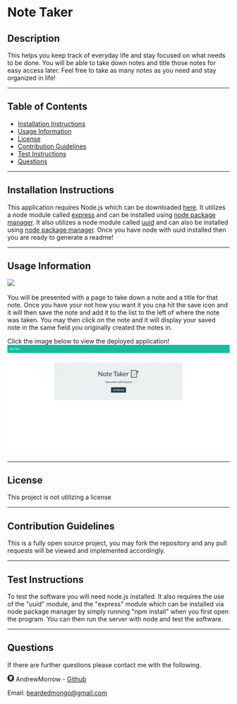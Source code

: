 # Note Taker

## Description

This helps you keep track of everyday life and stay focused on what needs to be done. You will be able to take down notes and title those notes for easy access later. Feel free to take as many notes as you need and stay organized in life!

---

## Table of Contents

-   [Installation Instructions](#installation-instructions)
-   [Usage Information](#usage-information)
-   [License](#license)
-   [Contribution Guidelines](#contribution-guidelines)
-   [Test Instructions](#test-instructions)
-   [Questions](#questions)

---

## Installation Instructions

This application requires Node.js which can be downloaded <a href="https://nodejs.org/en/" target="_blank">here</a>. It utilizes a node module called <a href="https://expressjs.com/" target="_blank">express</a> and can be installed using <a href="https://www.npmjs.com/" target="_blank">node package manager</a>. It also utilizes a node module called <a href="https://www.npmjs.com/package/uuid" target="_blank">uuid</a> and can also be installed using <a href="https://www.npmjs.com/" target="_blank">node package manager</a>. Once you have node with uuid installed then you are ready to generate a readme!

---

## Usage Information

<img src = "https://img.shields.io/badge/license-None-blue">

You will be presented with a page to take down a note and a title for that note. Once you have your not how you want it you cna hit the save icon and it will then save the note and add it to the list to the left of where the note was taken. You may then click on the note and it will display your saved note in the same field you originally created the notes in.

Click the image below to view the deployed application!
[![Deployed Application](public/images/noteTaker.gif)](https://note-taker-163522.herokuapp.com/)

---

## License

This project is not utilizing a license

---

## Contribution Guidelines

This is a fully open source project, you may fork the repository and any pull requests will be viewed and implemented accordingly.

---

## Test Instructions

To test the software you will need node.js installed. It also requires the use of the "uuid" module, and the "express" module which can be installed via node package manager by simply running "npm install" when you first open the program. You can then run the server with node and test the software.

---

## Questions

If there are further questions please contact me with the following.

<img src = "public/images/githubLogoCrop.png" alt= 'Github Logo' width="15px" height="15px"> AndrewMorrow - <a href="https://github.com/AndrewMorrow" target= "_blank">Github</a>

Email: beardedmongo@gmail.com
